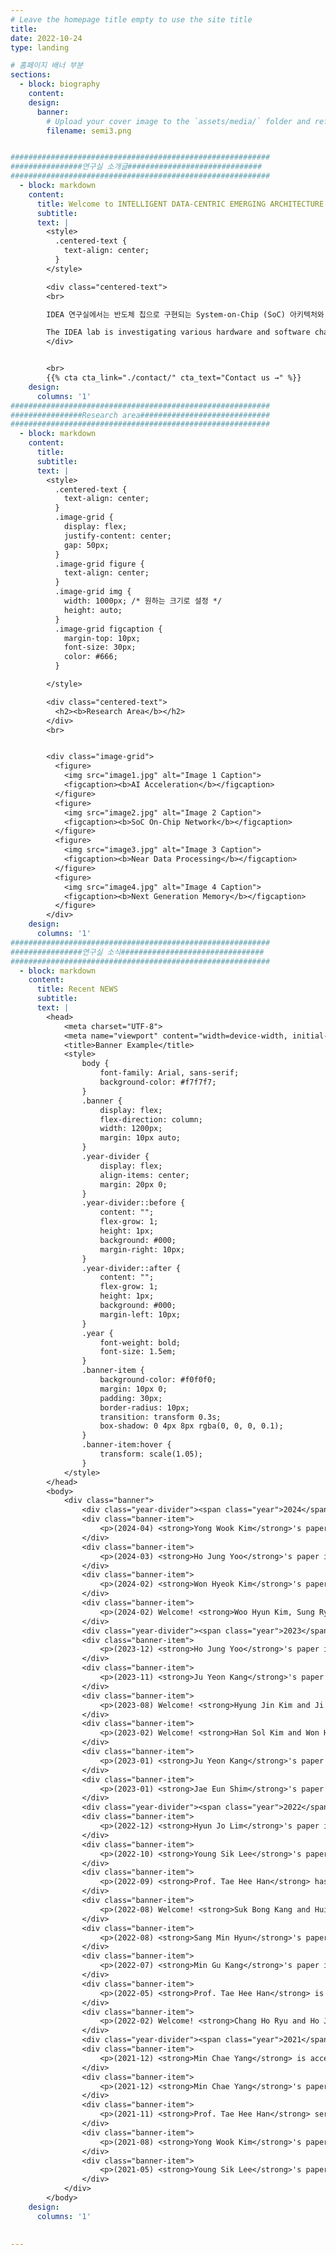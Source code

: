 ```yaml
---
# Leave the homepage title empty to use the site title
title:
date: 2022-10-24
type: landing

# 홈페이지 배너 부분
sections:
  - block: biography
    content:
    design:
      banner:
        # Upload your cover image to the `assets/media/` folder and reference it here
        filename: semi3.png


##########################################################
################연구실 소개글##############################
##########################################################
  - block: markdown
    content:
      title: Welcome to INTELLIGENT DATA-CENTRIC EMERGING ARCHITECTURE LAB(IDEA.L) at SKKU.
      subtitle: 
      text: |
        <style>
          .centered-text {
            text-align: center;
          }
        </style>

        <div class="centered-text">
        <br>

        IDEA 연구실에서는 반도체 칩으로 구현되는 System-on-Chip (SoC) 아키텍처와 설계 기술에 관련된 하드웨어와 <br>소프트웨어에서의 다양한 문제들을 연구하고 있습니다. 최근 우리는 빅 데이터와 인공지능 어플리케이션에서 기인하는 <br>메모리 및 스토리지 데이터 병목현상을 해결하기 위한 지능형 데이터 중심 컴퓨팅 아키텍처, optical link를 포함하는 <br>차세대 온칩 인터커넥트 등의 분야에서 시스템 레벨 연구에 초점을 맞추고 있습니다.<br><br>

        The IDEA lab is investigating various hardware and software challenges related to System-on-Chip (SoC) <br>architecture and design technology implemented as semiconductor chips. We have recently focused on <br>system-level research in intelligent data-driven computing architectures to address memory and storage <br>data bottlenecks caused by big data and artificial intelligence applications, as well as next-generation <br>on-chip interconnects including optical links.
        </div>


        <br>
        {{% cta cta_link="./contact/" cta_text="Contact us →" %}}
    design:
      columns: '1'
##########################################################
################Research area#############################
##########################################################
  - block: markdown
    content:
      title: 
      subtitle: 
      text: |
        <style>
          .centered-text {
            text-align: center;
          }
          .image-grid {
            display: flex;
            justify-content: center;
            gap: 50px;
          }
          .image-grid figure {
            text-align: center;
          }
          .image-grid img {
            width: 1000px; /* 원하는 크기로 설정 */
            height: auto;
          }
          .image-grid figcaption {
            margin-top: 10px;
            font-size: 30px;
            color: #666;
          }

        </style>

        <div class="centered-text">
          <h2><b>Research Area</b></h2>
        </div>
        <br>


        <div class="image-grid">
          <figure>
            <img src="image1.jpg" alt="Image 1 Caption">
            <figcaption><b>AI Acceleration</b></figcaption>
          </figure>
          <figure>
            <img src="image2.jpg" alt="Image 2 Caption">
            <figcaption><b>SoC On-Chip Network</b></figcaption>
          </figure>
          <figure>
            <img src="image3.jpg" alt="Image 3 Caption">
            <figcaption><b>Near Data Processing</b></figcaption>
          </figure>
          <figure>
            <img src="image4.jpg" alt="Image 4 Caption">
            <figcaption><b>Next Generation Memory</b></figcaption>
          </figure>
        </div>
    design:
      columns: '1'
##########################################################
################연구실 소식################################
##########################################################
  - block: markdown
    content: 
      title: Recent NEWS
      subtitle: 
      text: |
        <head>
            <meta charset="UTF-8">
            <meta name="viewport" content="width=device-width, initial-scale=1.0">
            <title>Banner Example</title>
            <style>
                body {
                    font-family: Arial, sans-serif;
                    background-color: #f7f7f7;
                }
                .banner {
                    display: flex;
                    flex-direction: column;
                    width: 1200px;
                    margin: 10px auto;
                }
                .year-divider {
                    display: flex;
                    align-items: center;
                    margin: 20px 0;
                }
                .year-divider::before {
                    content: "";
                    flex-grow: 1;
                    height: 1px;
                    background: #000;
                    margin-right: 10px;
                }
                .year-divider::after {
                    content: "";
                    flex-grow: 1;
                    height: 1px;
                    background: #000;
                    margin-left: 10px;
                }
                .year {
                    font-weight: bold;
                    font-size: 1.5em;
                }
                .banner-item {
                    background-color: #f0f0f0;
                    margin: 10px 0;
                    padding: 30px;
                    border-radius: 10px;
                    transition: transform 0.3s;
                    box-shadow: 0 4px 8px rgba(0, 0, 0, 0.1);
                }
                .banner-item:hover {
                    transform: scale(1.05);
                }
            </style>
        </head>
        <body>
            <div class="banner">
                <div class="year-divider"><span class="year">2024</span></div>
                <div class="banner-item">
                    <p>(2024-04) <strong>Yong Wook Kim</strong>'s paper is accepted by the IEEE Access.</p>
                </div>
                <div class="banner-item">
                    <p>(2024-03) <strong>Ho Jung Yoo</strong>'s paper is selected as the featured article in IEEE Access.</p>
                </div>
                <div class="banner-item">
                    <p>(2024-02) <strong>Won Hyeok Kim</strong>'s paper is accepted by the ICAIIC.</p>
                </div>
                <div class="banner-item">
                    <p>(2024-02) Welcome! <strong>Woo Hyun Kim, Sung Ryong Yoo, and Min Jun Kim</strong> have joined our group as graduate students.</p>
                </div>
                <div class="year-divider"><span class="year">2023</span></div>
                <div class="banner-item">
                    <p>(2023-12) <strong>Ho Jung Yoo</strong>'s paper is accepted by the IEEE Access.</p>
                </div>
                <div class="banner-item">
                    <p>(2023-11) <strong>Ju Yeon Kang</strong>'s paper is accepted by the IEEE Access.</p>
                </div>
                <div class="banner-item">
                    <p>(2023-08) Welcome! <strong>Hyung Jin Kim and Ji Hun Choi</strong> have joined our group as graduate students.</p>
                </div>
                <div class="banner-item">
                    <p>(2023-02) Welcome! <strong>Han Sol Kim and Won Hyeok Kim</strong> have joined our group as graduate students.</p>
                </div>
                <div class="banner-item">
                    <p>(2023-01) <strong>Ju Yeon Kang</strong>'s paper is accepted by the IEEE Access.</p>
                </div>
                <div class="banner-item">
                    <p>(2023-01) <strong>Jae Eun Shim</strong>'s paper is accepted by the IEEE Access.</p>
                </div>
                <div class="year-divider"><span class="year">2022</span></div>
                <div class="banner-item">
                    <p>(2022-12) <strong>Hyun Jo Lim</strong>'s paper is accepted by the MDPI Electronics.</p>
                </div>
                <div class="banner-item">
                    <p>(2022-10) <strong>Young Sik Lee</strong>'s paper is accepted by the IEEE Transactions on Parallel and Distributed Systems (TPDS).</p>
                </div>
                <div class="banner-item">
                    <p>(2022-09) <strong>Prof. Tae Hee Han</strong> has been elevated to the senior member of the IEEE.</p>
                </div>
                <div class="banner-item">
                    <p>(2022-08) Welcome! <strong>Suk Bong Kang and Hui Ze Hong</strong> have joined our group as graduate students.</p>
                </div>
                <div class="banner-item">
                    <p>(2022-08) <strong>Sang Min Hyun</strong>'s paper is accepted by the MDPI Electronics.</p>
                </div>
                <div class="banner-item">
                    <p>(2022-07) <strong>Min Gu Kang</strong>'s paper is accepted by the IEEE Access.</p>
                </div>
                <div class="banner-item">
                    <p>(2022-05) <strong>Prof. Tae Hee Han</strong> is awarded the SKKU Teaching Award.</p>
                </div>
                <div class="banner-item">
                    <p>(2022-02) Welcome! <strong>Chang Ho Ryu and Ho Jung Yoo</strong> have joined our group as graduate students.</p>
                </div>
                <div class="year-divider"><span class="year">2021</span></div>
                <div class="banner-item">
                    <p>(2021-12) <strong>Min Chae Yang</strong> is accepted by the Samsung Electronics Memory business.</p>
                </div>
                <div class="banner-item">
                    <p>(2021-12) <strong>Min Chae Yang</strong>'s paper is accepted by the IEEE Access.</p>
                </div>
                <div class="banner-item">
                    <p>(2021-11) <strong>Prof. Tae Hee Han</strong> serves as the Program Manager in Computer System & Processing, National Research Foundation of Korea.</p>
                </div>
                <div class="banner-item">
                    <p>(2021-08) <strong>Yong Wook Kim</strong>'s paper is accepted by the IEEE Access.</p>
                </div>
                <div class="banner-item">
                    <p>(2021-05) <strong>Young Sik Lee</strong>'s paper is accepted by the IEEE Access.</p>
                </div>
            </div>
        </body>
    design:
      columns: '1'
      
  
---
```

